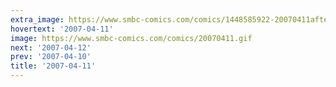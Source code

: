 ```yaml
---
extra_image: https://www.smbc-comics.com/comics/1448585922-20070411after.png
hovertext: '2007-04-11'
image: https://www.smbc-comics.com/comics/20070411.gif
next: '2007-04-12'
prev: '2007-04-10'
title: '2007-04-11'
---
```

